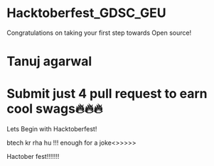 # Hacktoberfest_GDSC_GEU
Congratulations on taking your first step towards Open source!

Tanuj agarwal
=======

Submit just 4 pull request to earn cool swags🔥🔥🔥
=======
Lets Begin with Hacktoberfest!

btech kr rha hu !!! enough for a joke<>>>>>

Hactober fest!!!!!!!

